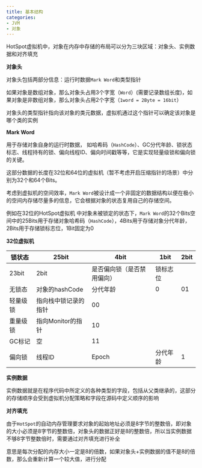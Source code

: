 ```yaml
---
title: 基本结构
categories: 
- JVM
- 对象
---
```


HotSpot虚拟机中，对象在内存中存储的布局可以分为三块区域：对象头、实例数据和对齐填充

**对象头**

对象头包括两部分信息：运行时数据`Mark Word`和类型指针

如果对象是数组对象，那么对象头占用3个字宽（`Word`）(需要记录数组长度)，如果对象是非数组对象，那么对象头占用2个字宽（`1word = 2Byte = 16bit`）

对象头的类型指针指向该对象的类元数据，虚拟机通过这个指针可以确定该对象是哪个类的实例

**Mark Word**

用于存储对象自身的运行时数据， 如哈希码（`HashCode`）、GC分代年龄、锁状态标志、线程持有的锁、偏向线程ID、偏向时间戳等等，它是实现轻量级锁和偏向锁的关键。

这部分数据的长度在32位和64位的虚拟机（暂不考虑开启压缩指针的场景）中分别为32个和64个Bits。

考虑到虚拟机的空间效率，`Mark Word`被设计成一个非固定的数据结构以便在极小的空间内存储尽量多的信息，它会根据对象的状态复用自己的存储空间。

例如在32位的HotSpot虚拟机 中对象未被锁定的状态下，`Mark Word`的32个Bits空间中的25Bits用于存储对象哈希码（`HashCode`），4Bits用于存储对象分代年龄，2Bits用于存储锁标志位，1Bit固定为0

**32位虚拟机**

| 锁状态   | 25bit                | 4bit                       | 1bit     | 2bit |
| -------- | -------------------- | -------------------------- | -------- | ---- |
| 23bit    | 2bit                 | 是否偏向锁（是否禁用偏向） | 锁标志位 |      |
| 无锁态   | 对象的hashCode       | 分代年龄                   | 0        | 01   |
| 轻量级锁 | 指向栈中锁记录的指针 | 00                         |          |      |
| 重量级锁 | 指向Monitor的指针    | 10                         |          |      |
| GC标记   | 空                   | 11                         |          |      |
| 偏向锁   | 线程ID               | Epoch                      | 分代年龄 | 1    |

**实例数据**

实例数据就是在程序代码中所定义的各种类型的字段，包括从父类继承的，这部分的存储顺序会受到虚拟机分配策略和字段在源码中定义顺序的影响

**对齐填充**

由于`HotSpot`的自动内存管理要求对象的起始地址必须是8字节的整数倍，即对象的大小必须是8字节的整数倍，对象头的数据正好是8的整数倍，所以当实例数据不够8字节整数倍时，需要通过对齐填充进行补全

意思是每次分配的内存大小一定是8的倍数，如果对象头+实例数据的值不是8的倍数，那么会重新计算一个较大值，进行分配
